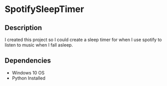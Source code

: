 # SpotifySleepTimer

## Description

I created this project so I could create a sleep timer for when I use spotify to listen to music when I fall asleep. 

## Dependencies
- Windows 10 OS
- Python Installed
